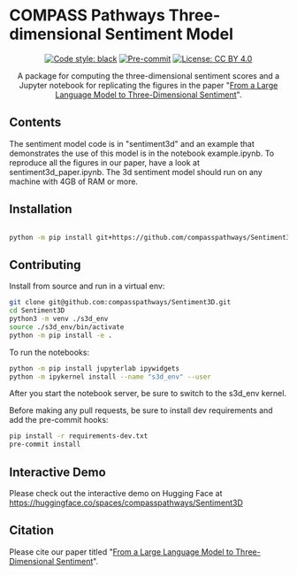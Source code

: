 # COMPASS Pathways Three-dimensional Sentiment Model

<div align="center">

[![Code style: black](https://img.shields.io/badge/code%20style-black-000000.svg)](https://github.com/psf/black)
[![Pre-commit](https://img.shields.io/badge/pre--commit-enabled-brightgreen?logo=pre-commit&logoColor=white)](https://github.com/compasspathways/SentimentDD/blob/main/.pre-commit-config.yaml)
[![License: CC BY 4.0](https://img.shields.io/badge/License-CC_BY_4.0-lightgrey.svg)](https://creativecommons.org/licenses/by/4.0/)

A package for computing the three-dimensional sentiment scores and a Jupyter notebook for replicating the figures in the paper "[From a Large Language Model to Three-Dimensional Sentiment](https://psyarxiv.com/kaeqy)".

</div>

## Contents
The sentiment model code is in "sentiment3d" and an example that demonstrates the use of this model is in the notebook example.ipynb. To reproduce all the figures in our paper, have a look at sentiment3d_paper.ipynb.
The 3d sentiment model should run on any machine with 4GB of RAM or more.

## Installation

```bash

python -m pip install git+https://github.com/compasspathways/Sentiment3D
```

## Contributing

Install from source and run in a virtual env:

```bash
git clone git@github.com:compasspathways/Sentiment3D.git
cd Sentiment3D
python3 -m venv ./s3d_env
source ./s3d_env/bin/activate
python -m pip install -e .
```

To run the notebooks:

```bash
python -m pip install jupyterlab ipywidgets
python -m ipykernel install --name "s3d_env" --user

```

After you start the notebook server, be sure to switch to the s3d_env kernel.

Before making any pull requests, be sure to install dev requirements and add the pre-commit hooks:

```bash
pip install -r requirements-dev.txt
pre-commit install
```

## Interactive Demo

Please check out the interactive demo on Hugging Face at https://huggingface.co/spaces/compasspathways/Sentiment3D

## Citation

Please cite our paper titled "[From a Large Language Model to Three-Dimensional Sentiment](https://psyarxiv.com/kaeqy)".
